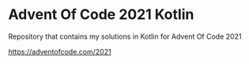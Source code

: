 # Advent Of Code 2021 Kotlin
Repository that contains my solutions in Kotlin for Advent Of Code 2021

https://adventofcode.com/2021